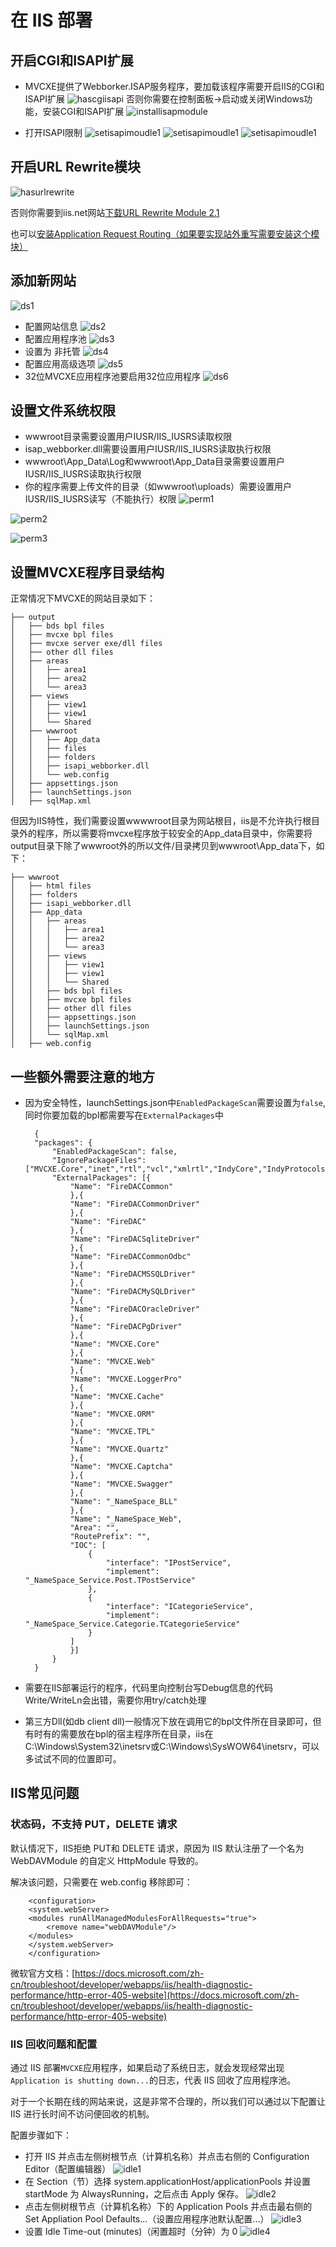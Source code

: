 # 在 IIS 部署

## 开启CGI和ISAPI扩展
- MVCXE提供了Webborker.ISAP服务程序，要加载该程序需要开启IIS的CGI和ISAPI扩展
![hascgiisapi](../images/hascgiisapi.png)
否则你需要在控制面板->启动或关闭Windows功能，安装CGI和ISAPI扩展
![installisapmodule](../images/installisapmodule.png)

- 打开ISAPI限制
![setisapimoudle1](../images/setisapimoudle1.png)
![setisapimoudle1](../images/setisapimoudle2.png)
![setisapimoudle1](../images/setisapimoudle3.png)

## 开启URL Rewrite模块
![hasurlrewrite](../images/hasurlrewrite.png)

否则你需要到iis.net网站[下载URL Rewrite Module 2.1](http://www.iis.net/downloads/microsoft/url-rewrite)

也可以[安装Application Request Routing（如果要实现站外重写需要安装这个模块）](http://www.iis.net/downloads/microsoft/application-request-routing)

## 添加新网站
![ds1](../images/ds1.png)
- 配置网站信息
![ds2](../images/ds2.png)
- 配置应用程序池
![ds3](../images/ds3.png)
- 设置为 非托管
![ds4](../images/ds4.png)
- 配置应用高级选项
![ds5](../images/ds5.png)
- 32位MVCXE应用程序池要启用32位应用程序
![ds6](../images/ds6.png)

## 设置文件系统权限
- wwwroot目录需要设置用户IUSR/IIS_IUSRS读取权限
- isap_webborker.dll需要设置用户IUSR/IIS_IUSRS读取执行权限
- wwwroot\App_Data\Log和wwwroot\App_Data目录需要设置用户IUSR/IIS_IUSRS读取执行权限
- 你的程序需要上传文件的目录（如wwwroot\uploads）需要设置用户IUSR/IIS_IUSRS读写（不能执行）权限
![perm1](../images/perm1.png)

![perm2](../images/perm2.png)

![perm3](../images/perm3.png)

## 设置MVCXE程序目录结构
正常情况下MVCXE的网站目录如下：

    ├── output
    │   ├── bds bpl files
    │   ├── mvcxe bpl files
    │   ├── mvcxe server exe/dll files
    │   ├── other dll files
    │   ├── areas
    │   │   ├── area1
    │   │   ├── area2
    │   │   └── area3
    │   ├── views
    │   │   ├── view1
    │   │   ├── view1
    │   │   └── Shared
    │   ├── wwwroot
    │   │   ├── App_data
    │   │   ├── files
    │   │   ├── folders
    │   │   ├── isapi_webborker.dll
    │   │   └── web.config
    │   ├── appsettings.json
    │   ├── launchSettings.json
    │   ├── sqlMap.xml

但因为IIS特性，我们需要设置wwwwroot目录为网站根目，iis是不允许执行根目录外的程序，所以需要将mvcxe程序放于较安全的App_data目录中，你需要将output目录下除了wwwroot外的所以文件/目录拷贝到wwwroot\App_data下，如下：

    ├── wwwroot
    │   ├── html files
    │   ├── folders
    │   ├── isapi_webborker.dll
    │   ├── App_data
    │   │   ├── areas
    │   │   │   ├── area1
    │   │   │   ├── area2
    │   │   │   └── area3
    │   │   ├── views
    │   │   │   ├── view1
    │   │   │   ├── view1
    │   │   │   └── Shared
    │   │   ├── bds bpl files
    │   │   ├── mvcxe bpl files
    │   │   ├── other dll files
    │   │   ├── appsettings.json
    │   │   ├── launchSettings.json
    │   │   └── sqlMap.xml
    │   ├── web.config

## 一些额外需要注意的地方
- 因为安全特性，launchSettings.json中`EnabledPackageScan`需要设置为`false`,同时你要加载的bpl都需要写在`ExternalPackages`中

        {
        "packages": {
            "EnabledPackageScan": false,
            "IgnorePackageFiles": ["MVCXE.Core","inet","rtl","vcl","xmlrtl","IndyCore","IndyProtocols","IndySystem","CustomIPTransport","IndyIPCommon","IndyIPServer","dbrtl"],
            "ExternalPackages": [{
                "Name": "FireDACCommon"
                },{
                "Name": "FireDACCommonDriver"
                },{
                "Name": "FireDAC"
                },{
                "Name": "FireDACSqliteDriver"
                },{
                "Name": "FireDACCommonOdbc"
                },{
                "Name": "FireDACMSSQLDriver"
                },{
                "Name": "FireDACMySQLDriver"
                },{
                "Name": "FireDACOracleDriver"
                },{
                "Name": "FireDACPgDriver"
                },{
                "Name": "MVCXE.Core"
                },{
                "Name": "MVCXE.Web"
                },{
                "Name": "MVCXE.LoggerPro"
                },{
                "Name": "MVCXE.Cache"
                },{
                "Name": "MVCXE.ORM"
                },{
                "Name": "MVCXE.TPL"
                },{
                "Name": "MVCXE.Quartz"
                },{
                "Name": "MVCXE.Captcha"
                },{
                "Name": "MVCXE.Swagger"
                },{
                "Name": "_NameSpace_BLL"
                },{
                "Name": "_NameSpace_Web",
                "Area": "",
                "RoutePrefix": "",
                "IOC": [
                    {
                        "interface": "IPostService",
                        "implement": "_NameSpace_Service.Post.TPostService"
                    },
                    {
                        "interface": "ICategorieService",
                        "implement": "_NameSpace_Service.Categorie.TCategorieService"
                    }
                ]
                }]
            }
        }

- 需要在IIS部署运行的程序，代码里向控制台写Debug信息的代码Write/WriteLn会出错，需要你用try/catch处理
- 第三方Dll(如db client dll)一般情况下放在调用它的bpl文件所在目录即可，但有时有的需要放在bpl的宿主程序所在目录，iis在C:\Windows\System32\inetsrv或C:\Windows\SysWOW64\inetsrv，可以多试试不同的位置即可。

## IIS常见问题
### 状态码，不支持 PUT，DELETE 请求

默认情况下，IIS拒绝 PUT和 DELETE 请求，原因为 IIS 默认注册了一个名为 WebDAVModule 的自定义 HttpModule 导致的。

解决该问题，只需要在 web.config 移除即可：

        <configuration>
        <system.webServer>
        <modules runAllManagedModulesForAllRequests="true">
            <remove name="webDAVModule"/>
        </modules>
        </system.webServer>
        </configuration>

微软官方文档：[https://docs.microsoft.com/zh-cn/troubleshoot/developer/webapps/iis/health-diagnostic-performance/http-error-405-website](https://docs.microsoft.com/zh-cn/troubleshoot/developer/webapps/iis/health-diagnostic-performance/http-error-405-website)

### IIS 回收问题和配置

通过 IIS 部署`MVCXE`应用程序，如果启动了系统日志，就会发现经常出现`Application is shutting down...`的日志，代表 IIS 回收了应用程序池。

对于一个长期在线的网站来说，这是非常不合理的，所以我们可以通过以下配置让 IIS 进行长时间不访问便回收的机制。

配置步骤如下：

- 打开 IIS 并点击左侧树根节点（计算机名称）并点击右侧的 Configuration Editor（配置编辑器）
![idle1](../images/idle1.png)
- 在 Section（节）选择 system.applicationHost/applicationPools 并设置 startMode 为 AlwaysRunning，之后点击 Apply 保存。
![idle2](../images/idle2.png)
- 点击左侧树根节点（计算机名称）下的 Application Pools 并点击最右侧的 Set Appliation Pool Defaults...（设置应用程序池默认配置...）
![idle3](../images/idle3.png)
- 设置 Idle Time-out (minutes)（闲置超时（分钟）为 0
![idle4](../images/idle4.png)


